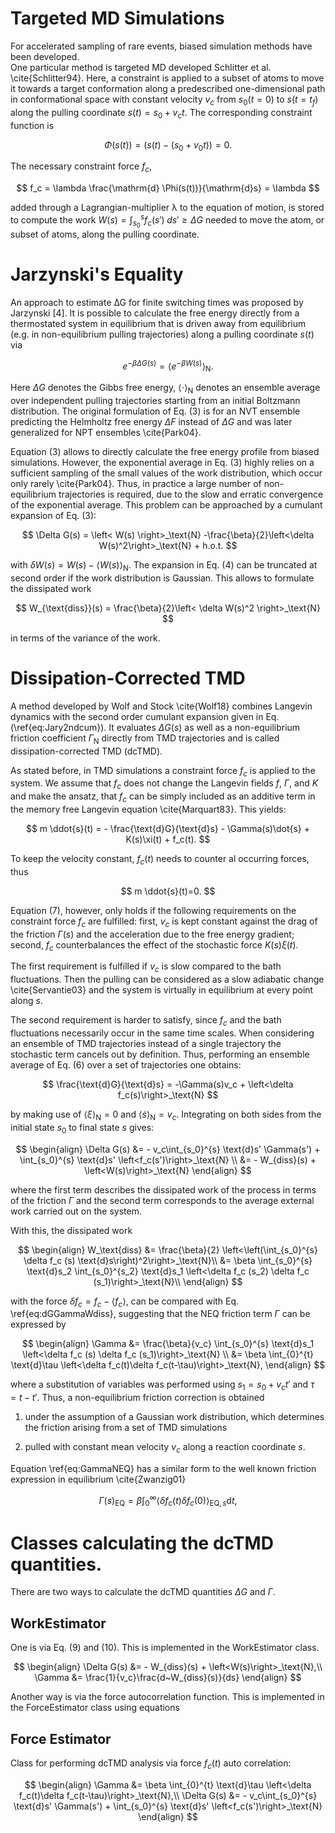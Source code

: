 
# Targeted MD Simulations

For accelerated sampling of rare events, biased simulation methods have been developed.  
One particular method is targeted MD developed Schlitter et al. \cite{Schlitter94}. Here, a constraint is applied to a subset of atoms to move it towards a target conformation along a predescribed one-dimensional path in conformational space with constant velocity $v_c$ from $s_0 (t=0)$ to $s (t=t_f)$  along the pulling coordinate $s(t)=s_0+v_{c}t$. The corresponding constraint function is

$$	\Phi(s(t)) = \left( s(t) -(s_0 + v_0 t) \right) = 0. $$

The necessary constraint force $f_c$, 

$$	f_c = \lambda \frac{\mathrm{d} \Phi(s(t))}{\mathrm{d}s} = \lambda $$

added through a Lagrangian-multiplier λ to the equation of motion, is stored to compute the work
$W(s)=\int_{s_0}^{s} f_c(s')\; ds' \geq\Delta G$ needed to move the atom, or subset of atoms, along the pulling
coordinate.


# Jarzynski's Equality

An approach to estimate ∆G for finite switching times was proposed by Jarzynski [4]. It is possible
to calculate the free energy directly from a thermostated system in equilibrium that is driven away
from equilibrium (e.g. in non-equilibrium pulling trajectories) along a pulling coordinate $s(t)$ via

$$	e^{-\beta\Delta G(s)} = \left< e^{-\beta W(s)} \right>_\text{N}. $$

Here $\Delta G$ denotes the Gibbs free energy,
$\left< \cdot  \right>_\text{N}$ denotes an ensemble average over independent pulling trajectories starting from an initial Boltzmann distribution. The original formulation of Eq. (3) is for an NVT ensemble predicting the Helmholtz free energy $\Delta F$ instead of $\Delta G$ and was later generalized for NPT ensembles \cite{Park04}. 

Equation (3) allows to directly calculate the free energy profile from biased simulations. However, the exponential average in Eq. (3) highly relies on a sufficient sampling of the small values of the work distribution, which occur only rarely \cite{Park04}. Thus, in practice a large number of non-equilibrium trajectories is required, due to the slow and erratic convergence of the exponential average. This problem can be approached by a cumulant expansion of Eq. (3):

$$	\Delta G(s) = \left< W(s) \right>_\text{N} -\frac{\beta}{2}\left<\delta W(s)^2\right>_\text{N} + h.o.t. 
$$

with $\delta W(s) = W(s) -\left< W(s) \right>_\text{N}$. 
The expansion in Eq. (4) can be truncated at second order if the work distribution is Gaussian. This allows to formulate the dissipated work 

$$	W_{\text{diss}}(s) = \frac{\beta}{2}\left< \delta W(s)^2 \right>_\text{N}
$$

in terms of the variance of the work.


# Dissipation-Corrected TMD

A method developed by Wolf and Stock \cite{Wolf18} combines Langevin dynamics with the second order cumulant expansion given in Eq. (\ref{eq:Jary2ndcum}). It evaluates $\Delta G(s)$ as well as a non-equilibrium friction coefficient $\Gamma_\text{N}$ directly from TMD trajectories and is called dissipation-corrected TMD (dcTMD).

As stated before, in TMD simulations a constraint force $f_c$ is applied to the system. We assume that $f_c$ does not change the Langevin fields $f$, $\Gamma$, and $K$ and make the ansatz, that $f_c$ can be simply included as an additive term in the memory free Langevin equation \cite{Marquart83}. This yields:

$$	m \ddot{s}(t) = - \frac{\text{d}G}{\text{d}s} - \Gamma(s)\dot{s} + K(s)\xi(t) + f_c(t).
$$

To keep the velocity constant, $f_c(t)$ needs to counter al occurring forces, thus

$$	m \ddot{s}(t)=0. $$

Equation (7), however, only holds if the following requirements on the constraint force $f_c$ are fulfilled: first, $v_c$ is kept constant against the drag of the friction $\Gamma(s)$ and the acceleration due to the free energy gradient; second, $f_c$ counterbalances the effect of the stochastic force $K(s)\xi(t)$.

The first requirement is fulfilled if $v_c$ is slow compared to the bath fluctuations. Then the pulling can be considered as a slow adiabatic change \cite{Servantie03} and the system is virtually in equilibrium at every point along $s$. 

The second requirement is harder to satisfy, since $f_c$ and the bath fluctuations necessarily occur in the same time scales. When considering an ensemble of TMD trajectories instead of a single trajectory the stochastic term cancels out by definition. Thus, performing an ensemble average of Eq. (6) over a set of trajectories one obtains:

$$
	\frac{\text{d}G}{\text{d}s} = -\Gamma(s)v_c + \left<\delta f_c(s)\right>_\text{N}
$$   

by making use of $\left< \xi \right>_\text{N}=0$ and $\left< \dot{s} \right>_\text{N}=v_c$.
Integrating on both sides from the initial state $s_0$ to final state $s$ gives:

$$
\begin{align}
	\Delta G(s) &= - v_c\int_{s_0}^{s} \text{d}s' \Gamma(s') + \int_{s_0}^{s} \text{d}s' \left<f_c(s')\right>_\text{N} \\
				&=  - W_{diss}(s) + \left<W(s)\right>_\text{N} 
\end{align} 
$$

where the first term describes the dissipated work of the process in terms of the friction $\Gamma$
and the second term corresponds to the average external work carried out on the system.

With this, the dissipated work

$$
\begin{align}
	W_\text{diss} &= \frac{\beta}{2} \left<\left(\int_{s_0}^{s} \delta f_c (s) \text{d}s\right)^2\right>_\text{N}\\
	&= \beta \int_{s_0}^{s} \text{d}s_2 \int_{s_0}^{s_2} \text{d}s_1 \left<\delta f_c (s_2) \delta f_c (s_1)\right>_\text{N}\\
\end{align}
$$

with the force $\delta f_c = f_c - \left<f_c\right>$, can be 
compared with Eq. \ref{eq:dGGammaWdiss}, suggesting that the NEQ friction term $\Gamma$ can be expressed by

$$
\begin{align}
	\Gamma &= \frac{\beta}{v_c} \int_{s_0}^{s} \text{d}s_1 \left<\delta f_c (s) \delta f_c (s_1)\right>_\text{N} \\
	&= \beta \int_{0}^{t} \text{d}\tau \left<\delta f_c(t)\delta f_c(t-\tau)\right>_\text{N},
\end{align}
$$

where a substitution of variables was performed using $s_1 = s_0 + v_c t'$ and $\tau = t - t'$. Thus, a non-equilibrium friction correction is obtained 

1. under the assumption of a Gaussian work distribution, which determines the friction arising from a set of TMD simulations

2. pulled with constant mean velocity $v_c$ along a reaction coordinate $s$.

Equation \ref{eq:GammaNEQ} has a similar form to the well known friction expression in equilibrium \cite{Zwanzig01}

$$
	\Gamma(s)_{\text{EQ}} = \beta \int_{0}^{\infty} \left<\delta f_c(t)\delta f_c(0)\right>_{\text{EQ},s} \text{d}t,
$$


# Classes calculating the dcTMD quantities.

There are two ways to calculate the dcTMD quantities $\Delta G$ and $\Gamma$. 

## WorkEstimator

One is via Eq. (9) and (10). This is implemented in the WorkEstimator class.

$$ 
\begin{align}
\Delta G(s) &=  - W_{diss}(s) + \left<W(s)\right>_\text{N},\\
\Gamma &= \frac{1}{v_c}\frac{d~W_{diss}(s)}{ds}
\end{align}
$$

Another way is via the force autocorrelation function. This is implemented in the ForceEstimator class using equations 

## Force Estimator 

Class for performing dcTMD analysis via force $f_c(t)$ auto correlation:

$$
\begin{align}
\Gamma &= \beta \int_{0}^{t} \text{d}\tau \left<\delta f_c(t)\delta f_c(t-\tau)\right>_\text{N},\\
\Delta G(s) &= - v_c\int_{s_0}^{s} \text{d}s' \Gamma(s') + \int_{s_0}^{s} \text{d}s' \left<f_c(s')\right>_\text{N}
\end{align}
$$

